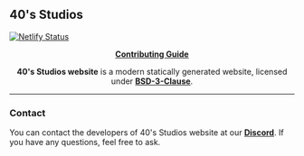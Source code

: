 ## 40's Studios

[![Netlify Status](https://api.netlify.com/api/v1/badges/2f0829ff-3941-45cd-8e3f-d84c48842de2/deploy-status)](https://app.netlify.com/sites/fortiestudios/deploys)

<p align="center">
    <b><a href="CONTRIBUTING.md">Contributing Guide</a></b>
</p>

<p align="center">
   <b>40's Studios website</b> is a modern statically generated website, licensed under <a href="LICENSE.md"><b>BSD-3-Clause</b></a>.
</p>

---

### Contact

You can contact the developers of 40's Studios website at our **[Discord](https://discord.gg/XnbXNQM)**. If you have any questions, feel free to ask.